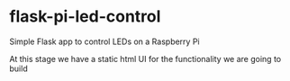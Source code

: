 # flask-pi-led-control
Simple Flask app to control LEDs on a Raspberry Pi

At this stage we have a static html UI for the functionality we are going to build
